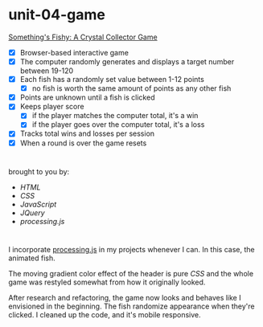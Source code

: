 # unit-04-game

[Something's Fishy: A Crystal Collector Game](https://rkaseman.github.io/unit-04-game-crystal-collector/)

- [x] Browser-based interactive game
- [x] The computer randomly generates and displays a target number between 19-120
- [x] Each fish has a randomly set value between 1-12 points
  - [x] no fish is worth the same amount of points as any other fish
- [x] Points are unknown until a fish is clicked
- [x] Keeps player score
  - [x] if the player matches the computer total, it's a win
  - [x] if the player goes over the computer total, it's a loss
- [x] Tracks total wins and losses per session
- [x] When a round is over the game resets
#
brought to you by:
- *HTML*
- *CSS*
- *JavaScript*
- *JQuery*
- *processing.js*
#
I incorporate [processing.js](http://processingjs.org/) in my projects whenever I can. In this case, the animated fish.

The moving gradient color effect of the header is pure *CSS* and the whole game was restyled somewhat from how it originally looked.

After research and refactoring, the game now looks and behaves like I envisioned in the beginning. The fish randomize appearance when they're clicked. I cleaned up the code, and it's mobile responsive.